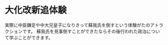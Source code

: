 # 大化改新追体験
  
  実際に中臣鎌足や中大兄皇子になりきって蘇我氏を倒すという体験がたのアトラクションです。
  蘇我氏を見事倒すことができたならその後行われた政治について学ぶことができます。
